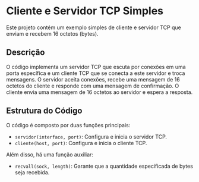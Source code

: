 # Cliente e Servidor TCP Simples

Este projeto contém um exemplo simples de cliente e servidor TCP que enviam e recebem 16 octetos (bytes).

## Descrição

O código implementa um servidor TCP que escuta por conexões em uma porta específica e um cliente TCP que se conecta a este servidor e troca mensagens. O servidor aceita conexões, recebe uma mensagem de 16 octetos do cliente e responde com uma mensagem de confirmação. O cliente envia uma mensagem de 16 octetos ao servidor e espera a resposta.

## Estrutura do Código

O código é composto por duas funções principais:

- `servidor(interface, port)`: Configura e inicia o servidor TCP.
- `cliente(host, port)`: Configura e inicia o cliente TCP.

Além disso, há uma função auxiliar:

- `recvall(sock, length)`: Garante que a quantidade especificada de bytes seja recebida.


